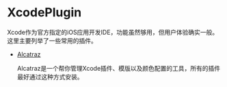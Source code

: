 # XcodePlugin
Xcode作为官方指定的iOS应用开发IDE，功能虽然够用，但用户体验确实一般。这里主要列举了一些常用的插件。

* [Alcatraz](https://github.com/lmule/xcodeplugin/tree/master/Alcatraz.md)

    Alcatraz是一个帮你管理Xcode插件、模版以及颜色配置的工具，所有的插件最好通过这种方式安装。

